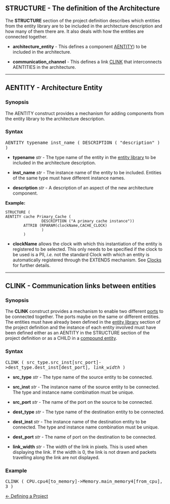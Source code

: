 ## STRUCTURE - The definition of the Architecture

The **STRUCTURE** section of the project definition describes which entities from the entity library are to be included in the architecture description and how many of them there are. It also deals with how the entities are connected together.

- **architecture\_entity** - This defines a component [AENTITY](<#aentity>)) to be included in the architecture.  

- **communication\_channel** - This defines a link [CLINK](<#clink>) that interconnects AENTITIES in the architecture.

<HR>

<a name=aentity></a>
## AENTITY - Architecture Entity

### Synopsis

The AENTITY construct provides a mechanism for adding components from the entity library to the architecture description.

### Syntax

<tt>AENTITY typename inst_name ( DESCRIPTION ( "description" ) )</tt>

- **typename** *str* - The type name of the entity in the [entity library](<entitylib.md>) to be included in the architecture description.

- **inst\_name** *str* - The instance name of the entity to be included. Entities of the same type must have different instance names.

- **description** *str* - A description of an aspect of the new architecture component.

**Example:**

```
STRUCTURE (
AENTITY cache Primary_Cache (
                DESCRIPTION ("A primary cache instance"))
		ATTRIB (RPARAM(clockName,CACHE_CLOCK)
                )
        )
```
- **clockName** allows the clock with which this instantiation of the entity is registered to be selected. This only needs to be specified if the clock to be used is a Pll, *i.e.* not the standard Clock with which an entity is automatically registered through the EXTENDS mechanism.  See [Clocks](<synclib.md>) for further details.

<hr>
<a name="clink"></a>

## CLINK - Communication links between entities

### Synopsis

The **CLINK** construct provides a mechanism to enable two different [ports](<port.md>) to be connected together. The ports maybe on the same or different entities.  The entities must have already been defined in the [entity library](entitylib.md>) section of the project definition and the instance of each entity involved must have been defined either as an AENTITY in the STRUCTURE section of the project definition or as a CHILD in a [compound entity](<compentity.md>).

### Syntax

<tt>CLINK ( src\_type.src\_inst[src\_port]->dest\_type.dest\_inst[dest\_port]*, link_width* )</tt>

- **src\_type** *str* - The type name of the source entity to be connected.

- **src\_inst** *str* - The instance name of the source entity to be connected. The type and instance name combination must be unique.

- **src\_port** *str* - The name of the port on the source to be connected.

- **dest_type** *str* - The type name of the destination entity to be connected.

- **dest\_inst** *str* - The instance name of the destination entity to be connected. The type and instance name combination must be unique.

- **dest\_port** *str* - The name of port on the destination to be connected.

- **link\_width** *str* - The width of the link in pixels. This is used when displaying the link. If the width is 0, the link is not drawn and packets travelling along the link are not displayed.

### Example

<tt> CLINK ( CPU.cpu4[to\_memory]->Memory.main\_memory4[from\_cpu], 3 )</tt>

[<- Defining a Project](<project.md>)
